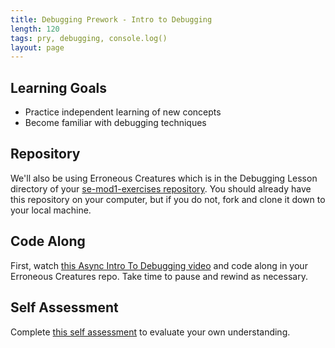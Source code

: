 ```yaml
---
title: Debugging Prework - Intro to Debugging
length: 120
tags: pry, debugging, console.log()
layout: page
---
```


## Learning Goals

* Practice independent learning of new concepts
* Become familiar with debugging techniques

## Repository

We'll also be using Erroneous Creatures which is in the Debugging Lesson directory of your [se-mod1-exercises repository](https://github.com/turingschool-examples/se-mod1-exercises).  You should already have this repository on your computer, but if you do not, fork and clone it down to your local machine.


## Code Along

First, watch [this Async Intro To Debugging video](https://drive.google.com/file/d/1QyXcx0pqv03igCMaMN_od5Kvnpvf3G4w) and code along in your Erroneous Creatures repo.  Take time to pause and rewind as necessary.

## Self Assessment

Complete [this self assessment](https://docs.google.com/forms/d/1HMPcy8o6Yk7zhOipcTqOTHWjQIIkJsFzQsLzXutde1c/edit) to evaluate your own understanding. 


